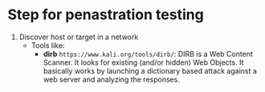# Step for penastration testing
1. Discover host or target in a network
    - Tools like:
        - **dirb** `https://www.kali.org/tools/dirb/`: DIRB is a Web Content Scanner. It looks for existing (and/or hidden) Web Objects. It basically works by launching a dictionary based attack against a web server and analyzing the responses.
